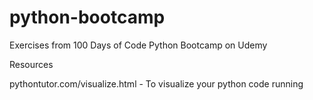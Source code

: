 # python-bootcamp
Exercises from 100 Days of Code Python Bootcamp on Udemy

Resources

pythontutor.com/visualize.html - To visualize your python code running